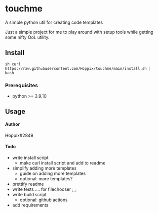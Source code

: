 # touchme

A simple python util for creating code templates        

Just a simple project for me to play around with setup tools while getting some nifty QoL utility.

## Install 

``sh
curl https://raw.githubusercontent.com/Hoppix/touchme/main/install.sh | bash
``

### Prerequisites
* python >= 3.9.10

## Usage


#### Author
Hoppix#2849


#### Todo

* write install script
    * make curl install script and add to readme
* simplify adding more templates
    * guide on adding more templates
    * optional: more templates?
* prettify readme
* write tests .... for filechooser ;_;
* write build script
    * optional: github actions
* add requirements
